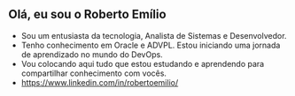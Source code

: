 ## Olá, eu sou o Roberto Emílio

- Sou um entusiasta da tecnologia,  Analista de Sistemas e Desenvolvedor.
- Tenho conhecimento em Oracle e ADVPL. Estou iniciando uma jornada de aprendizado no mundo do DevOps.
- Vou colocando aqui tudo que estou estudando e aprendendo para compartilhar conhecimento com vocês.
- https://www.linkedin.com/in/robertoemilio/

<!---
robertoemilio/robertoemilio is a ✨ special ✨ repository because its `README.md` (this file) appears on your GitHub profile.
You can click the Preview link to take a look at your changes.
--->

